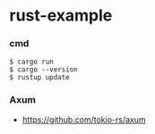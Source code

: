# rust-example

### cmd
```
$ cargo run
$ cargo --version
$ rustup update
```

### Axum
 - https://github.com/tokio-rs/axum